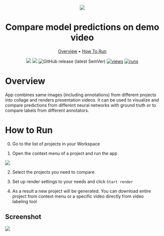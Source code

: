 <div align="center" markdown>
<img src="https://user-images.githubusercontent.com/115161827/208976269-ad727ea8-78d5-49f9-8da0-3b4d0b34bf1a.png"/>  

# Compare model predictions on demo video

<p align="center">
  <a href="#Overview">Overview</a> •
  <a href="#How-To-Run">How To Run</a> 
</p>

[![](https://img.shields.io/badge/supervisely-ecosystem-brightgreen)](https://ecosystem.supervisely.com/apps/supervisely-ecosystem/compare-models-predictions-on-demo-video)
[![](https://img.shields.io/badge/slack-chat-green.svg?logo=slack)](https://supervisely.com/slack)
![GitHub release (latest SemVer)](https://img.shields.io/github/v/release/supervisely-ecosystem/compare-models-predictions-on-demo-video)
[![views](https://app.supervisely.com/img/badges/views/supervisely-ecosystem/compare-models-predictions-on-demo-video)](https://supervisely.com)
[![runs](https://app.supervisely.com/img/badges/runs/supervisely-ecosystem/compare-models-predictions-on-demo-video)](https://supervisely.com)

</div>

# Overview

App combines same images (including annotations) from different projects into collage and renders presentation videos. It can be used to visualize and compare predictions from different neural networks with ground truth or to compare labels from different annotators.

# How to Run

0. Go to the list of projects in your Workspace

1. Open the context menu of a project and run the app

<img src="https://user-images.githubusercontent.com/115161827/208979315-945909b2-816c-41c5-8213-cda30cc4cee1.png">

2. Select the projects you need to compare

3. Set up render settings to your needs and click `Start render`

4. As a result a new project will be generated. You can download entire project from context menu or a specific video directly from video labeling tool 

## Screenshot

<img src="https://user-images.githubusercontent.com/115161827/208985953-15f8e7a3-c143-4ffb-ac53-cbe3695de07c.png">

